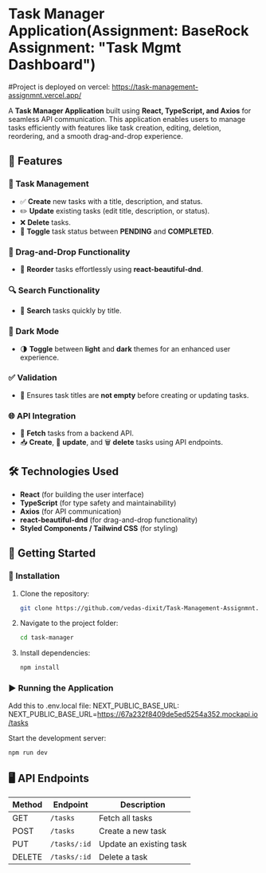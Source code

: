 # Task Manager Application(Assignment: BaseRock Assignment: "Task Mgmt Dashboard")

#Project is deployed on vercel: https://task-management-assignmnt.vercel.app/

A **Task Manager Application** built using **React, TypeScript, and Axios** for seamless API communication. This application enables users to manage tasks efficiently with features like task creation, editing, deletion, reordering, and a smooth drag-and-drop experience.

## 🚀 Features

### 📌 Task Management
- ✅ **Create** new tasks with a title, description, and status.
- ✏️ **Update** existing tasks (edit title, description, or status).
- ❌ **Delete** tasks.
- 🔄 **Toggle** task status between **PENDING** and **COMPLETED**.

### 🎯 Drag-and-Drop Functionality
- 🔀 **Reorder** tasks effortlessly using **react-beautiful-dnd**.

### 🔍 Search Functionality
- 🔎 **Search** tasks quickly by title.

### 🌙 Dark Mode
- 🌗 **Toggle** between **light** and **dark** themes for an enhanced user experience.

### ✅ Validation
- 🚨 Ensures task titles are **not empty** before creating or updating tasks.

### 🌐 API Integration
- 📡 **Fetch** tasks from a backend API.
- 📥 **Create**, 📝 **update**, and 🗑️ **delete** tasks using API endpoints.

## 🛠️ Technologies Used
- **React** (for building the user interface)
- **TypeScript** (for type safety and maintainability)
- **Axios** (for API communication)
- **react-beautiful-dnd** (for drag-and-drop functionality)
- **Styled Components / Tailwind CSS** (for styling)



## 🚀 Getting Started
### 🔧 Installation
1. Clone the repository:
   ```sh
   git clone https://github.com/vedas-dixit/Task-Management-Assignmnt.git
   ```
2. Navigate to the project folder:
   ```sh
   cd task-manager
   ```
3. Install dependencies:
   ```sh
   npm install
   ```

### ▶️ Running the Application

Add this to .env.local file: NEXT_PUBLIC_BASE_URL: NEXT_PUBLIC_BASE_URL=https://67a232f8409de5ed5254a352.mockapi.io/tasks

Start the development server:
```sh
npm run dev
```

## 🖥️ API Endpoints
| Method | Endpoint       | Description                 |
|--------|---------------|-----------------------------|
| GET    | `/tasks`      | Fetch all tasks            |
| POST   | `/tasks`      | Create a new task          |
| PUT    | `/tasks/:id`  | Update an existing task    |
| DELETE | `/tasks/:id`  | Delete a task              |
